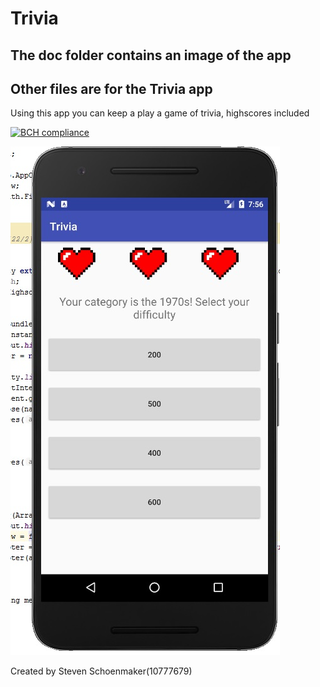 # Trivia

## The doc folder contains an image of the app

## Other files are for the Trivia app

Using this app you can keep a play a game of trivia, highscores included

[![BCH compliance](https://bettercodehub.com/edge/badge/StevenProg/Trivia?branch=master)](https://bettercodehub.com/)

![alt text](doc/Trivia.jpg " ")


Created by Steven Schoenmaker(10777679)
